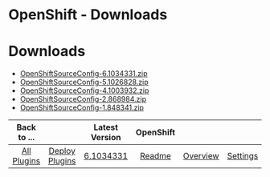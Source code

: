 
OpenShift - Downloads
=====================

# Downloads

- [OpenShiftSourceConfig-6.1034331.zip](https://raw.githubusercontent.com/UrbanCode/IBM-UCD-PLUGINS/main/files/OpenShiftSourceConfig/OpenShiftSourceConfig-6.1034331.zip)
- [OpenShiftSourceConfig-5.1026828.zip](https://raw.githubusercontent.com/UrbanCode/IBM-UCD-PLUGINS/main/files/OpenShiftSourceConfig/OpenShiftSourceConfig-5.1026828.zip)
- [OpenShiftSourceConfig-4.1003932.zip](https://raw.githubusercontent.com/UrbanCode/IBM-UCD-PLUGINS/main/files/OpenShiftSourceConfig/OpenShiftSourceConfig-4.1003932.zip)
- [OpenShiftSourceConfig-2.868984.zip](https://raw.githubusercontent.com/UrbanCode/IBM-UCD-PLUGINS/main/files/OpenShiftSourceConfig/OpenShiftSourceConfig-2.868984.zip)
- [OpenShiftSourceConfig-1.848341.zip](https://raw.githubusercontent.com/UrbanCode/IBM-UCD-PLUGINS/main/files/OpenShiftSourceConfig/OpenShiftSourceConfig-1.848341.zip)

|Back to ...||Latest Version|OpenShift |||
| :---: | :---: | :---: | :---: | :---: | :---: |
|[All Plugins](../../index.md)|[Deploy Plugins](../README.md)|[6.1034331](https://raw.githubusercontent.com/UrbanCode/IBM-UCD-PLUGINS/main/files/OpenShiftSourceConfig/OpenShiftSourceConfig-6.1034331.zip)|[Readme](README.md)|[Overview](overview.md)|[Settings](settings.md)|
